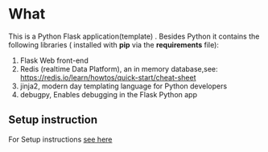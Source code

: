 # What

This is a Python Flask application(template) . Besides Python it contains the following libraries ( installed with **pip** via the **requirements** file):
1. Flask Web front-end
1. Redis (realtime Data Platform), an in memory database,see: https://redis.io/learn/howtos/quick-start/cheat-sheet
1. jinja2, modern day templating language for Python developers
1. debugpy, Enables debugging in the Flask Python app


## Setup instruction

For Setup instructions [see here](https://nicojane.github.io/PY-Flask-FastApi-Template-Stack/Howtos/Setup)